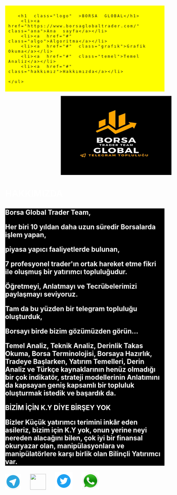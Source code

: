 <DOCTYPE html>
<html>
<meta charset="utf-8">
  <head>
      <title>BORSA GLOBAL</title>
      <link href="https://fonts.googleapis.com/icon?family=Material+Icons"
      rel="stylesheet">
<style>
body{margin:0;}

   
.hakkımızda1
{ 
    background:black;
} 
  
ul>li>a
{
        writing-mode:horizontal-tb;
	text-decoration:none;
}
ul>li
{
        list-style-type:none; 
	display:inline; 
	font-size:10px;
	border-right:1px solid black;
	padding-right:2px;
}
.logo
{
        display:inline; 
	background:yellow; 
	margin-right:2%;
	font-size:24px;
	cursor:pointer;
	font-family:Perpetua;
	border:5px ridge blue;
	border-radius:30px;
	padding:1px 20px;
	position:relative;
        animation-name:logo;
        animation-duration:30s;
        animation-iteration-count:infinite;
}
@keyframes logo
{
    10% {left:0; top:0;}
    50% {left:40px; top:0;}
    100% {left:0; top:0;}
}
ul
{
        background:yellow; 
	padding:10px; 
	letter-spacing:3px;
	word-spacing:10px;
}
.ana:hover
{
    color:red;
}
.baslık1
{

margin-top:0;
color:white;
}
h2{color:white; background:black;}

.foot
{background:black; margin-top:50px;
}
.t{margin-left:35%;}
.telegrmm{margin-right:25px;}
.telegrmmm{margin-right:25px;}
.telegrmmmm{margin-right:25px;}
.telegrmmmmm{margin-right:25px;}
</style>
</head>
<body class="hakkımızda1">
  <div class="baslık">
   <ul class="menuu">

	  <h1 class="logo" >BORSA GLOBAL</h1>
	  <li><a href="https://www.borsaglobaltrader.com/" class="ana">Ana sayfa</a></li>
	  <li><a href="#" class="algo">Algoritma</a></li>
	  <li><a href="#" class="grafık">Grafik Okuma</a></li>
	  <li><a href="#" class="temel">Temel Analiz</a></li>
	  <li><a href="#" class="hakkımız">Hakkımızda</a></li>

    </ul>
   </div>
  
<img class="t" src="rrr.jpg" width="350px" height="250px"/>

<div class="fon">
<h1 class="baslık1">HAKKIMIZDA</h1>
<h2 class="metın"> Borsa Global Trader Team, <br>

Her biri 10 yıldan daha uzun süredir Borsalarda işlem yapan,<br>

piyasa yapıcı faaliyetlerde bulunan, <br>

7 profesyonel trader'ın ortak hareket etme fikri ile oluşmuş bir yatırımcı topluluğudur.<br>

Öğretmeyi, Anlatmayı ve Tecrübelerimizi paylaşmayı seviyoruz.<br>

Tam da bu yüzden bir telegram topluluğu oluşturduk,<br>

Borsayı birde bizim gözümüzden görün...<br>

Temel Analiz, Teknik Analiz, Derinlik Takas Okuma, Borsa Terminolojisi, Borsaya Hazırlık, Tradeye Başlarken, Yatırım Temelleri, Derin Analiz ve Türkçe kaynaklarının henüz olmadığı bir çok indikatör, strateji modellerinin Anlatımını da kapsayan geniş kapsamlı bir topluluk oluşturmak istedik ve başardık da.<br>

BİZİM İÇİN K.Y DİYE BİRŞEY YOK<br>

Bizler Küçük yatırımcı terimini inkâr eden asileriz, bizim için K.Y yok, onun yerine neyi nereden alacağını bilen, çok iyi bir finansal okuryazar olan, manipülasyonlara ve manipülatörlere karşı birlik olan  Bilinçli Yatırımcı var.</h2>

<footer class="foot">
 <div class="sosyal">
   <img class="telegrmm" src="tlg.png" width="50px" height="50px"/>
   <img class="telegrmmm" src="ınsss.png" width="50px" height="50px"/>
   <img class="telegrmmmm" src="twt.png" width="55px" height="55px"/>
   <img class="telegrmmmmm" src="whtsap.png" width="55px" height="55px"/>
